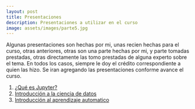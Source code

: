 ```yaml
---
layout: post
title: Presentaciones
description: Presentaciones a utilizar en el curso
image: assets/images/parte5.jpg
---
```


Algunas presentaciones son hechas por mi, unas recien hechas para el curso, otras anteriores, otras son una parte hechas
por mi, y parte tomadas prestadas, otras directamente las tomo prestadas de alguna experto sobre el tema. En todos los casos, siempre
le doy el crédito correspondiente a quien las hizo. Se iran agregando las presentaciones conforme avance el curso.


1. [¿Qué es Jupyter?](https://mcd-unison.github.io/taller-BD/jupyter/)
2. [Introducción a la ciencia de datos](https://github.com/juliowaissman/curso-ML-ITH/raw/master/material/data_science.pdf)
3. [Introducción al aprendizaje automatico](https://github.com/juliowaissman/curso-ML-ITH/raw/master/material/machine_learning.pdf)
